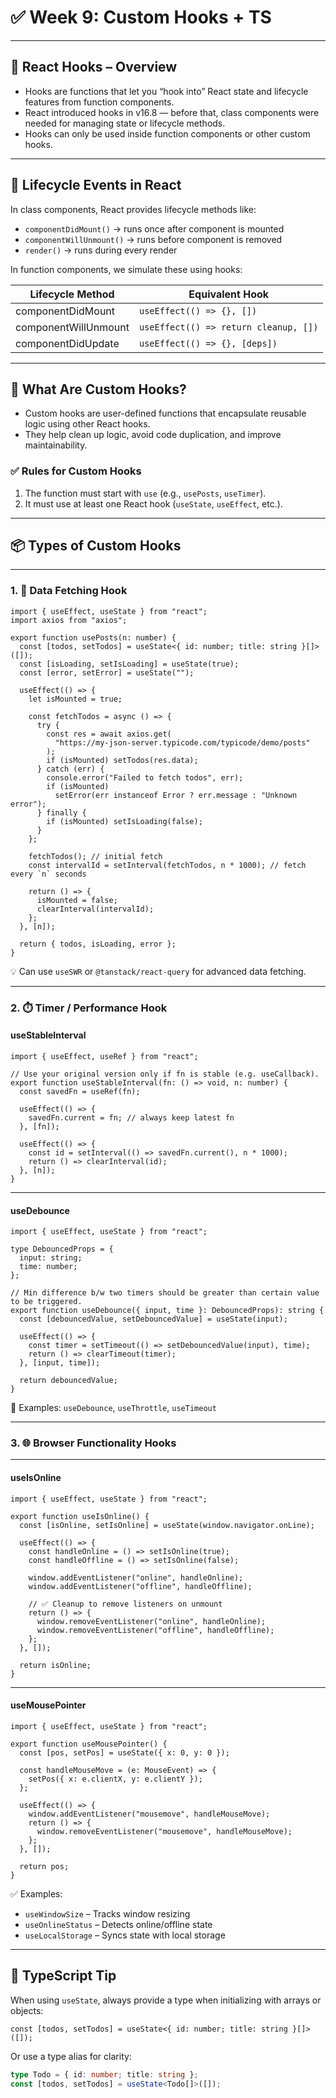 # ✅ Week 9: Custom Hooks + TS

---

## 🔁 React Hooks – Overview

- Hooks are functions that let you “hook into” React state and lifecycle features from function components.
- React introduced hooks in v16.8 — before that, class components were needed for managing state or lifecycle methods.
- Hooks can only be used inside function components or other custom hooks.

---

## 🔁 Lifecycle Events in React

In class components, React provides lifecycle methods like:

- `componentDidMount()` → runs once after component is mounted
- `componentWillUnmount()` → runs before component is removed
- `render()` → runs during every render

In function components, we simulate these using hooks:

| Lifecycle Method     | Equivalent Hook                       |
| -------------------- | ------------------------------------- |
| componentDidMount    | `useEffect(() => {}, [])`             |
| componentWillUnmount | `useEffect(() => return cleanup, [])` |
| componentDidUpdate   | `useEffect(() => {}, [deps])`         |

---

## 🧱 What Are Custom Hooks?

- Custom hooks are user-defined functions that encapsulate reusable logic using other React hooks.
- They help clean up logic, avoid code duplication, and improve maintainability.

### ✅ Rules for Custom Hooks

1. The function must start with `use` (e.g., `usePosts`, `useTimer`).
2. It must use at least one React hook (`useState`, `useEffect`, etc.).

---

## 📦 Types of Custom Hooks

---

### 1. 🔄 Data Fetching Hook

```tsx
import { useEffect, useState } from "react";
import axios from "axios";

export function usePosts(n: number) {
  const [todos, setTodos] = useState<{ id: number; title: string }[]>([]);
  const [isLoading, setIsLoading] = useState(true);
  const [error, setError] = useState("");

  useEffect(() => {
    let isMounted = true;

    const fetchTodos = async () => {
      try {
        const res = await axios.get(
          "https://my-json-server.typicode.com/typicode/demo/posts"
        );
        if (isMounted) setTodos(res.data);
      } catch (err) {
        console.error("Failed to fetch todos", err);
        if (isMounted)
          setError(err instanceof Error ? err.message : "Unknown error");
      } finally {
        if (isMounted) setIsLoading(false);
      }
    };

    fetchTodos(); // initial fetch
    const intervalId = setInterval(fetchTodos, n * 1000); // fetch every `n` seconds

    return () => {
      isMounted = false;
      clearInterval(intervalId);
    };
  }, [n]);

  return { todos, isLoading, error };
}
```

💡 Can use `useSWR` or `@tanstack/react-query` for advanced data fetching.

---

### 2. ⏱️ Timer / Performance Hook

#### useStableInterval

```tsx
import { useEffect, useRef } from "react";

// Use your original version only if fn is stable (e.g. useCallback).
export function useStableInterval(fn: () => void, n: number) {
  const savedFn = useRef(fn);

  useEffect(() => {
    savedFn.current = fn; // always keep latest fn
  }, [fn]);

  useEffect(() => {
    const id = setInterval(() => savedFn.current(), n * 1000);
    return () => clearInterval(id);
  }, [n]);
}
```

---

#### useDebounce

```tsx
import { useEffect, useState } from "react";

type DebouncedProps = {
  input: string;
  time: number;
};

// Min difference b/w two timers should be greater than certain value to be triggered.
export function useDebounce({ input, time }: DebouncedProps): string {
  const [debouncedValue, setDebouncedValue] = useState(input);

  useEffect(() => {
    const timer = setTimeout(() => setDebouncedValue(input), time);
    return () => clearTimeout(timer);
  }, [input, time]);

  return debouncedValue;
}
```

🧠 Examples: `useDebounce`, `useThrottle`, `useTimeout`

---

### 3. 🌐 Browser Functionality Hooks

---

#### useIsOnline

```tsx
import { useEffect, useState } from "react";

export function useIsOnline() {
  const [isOnline, setIsOnline] = useState(window.navigator.onLine);

  useEffect(() => {
    const handleOnline = () => setIsOnline(true);
    const handleOffline = () => setIsOnline(false);

    window.addEventListener("online", handleOnline);
    window.addEventListener("offline", handleOffline);

    // ✅ Cleanup to remove listeners on unmount
    return () => {
      window.removeEventListener("online", handleOnline);
      window.removeEventListener("offline", handleOffline);
    };
  }, []);

  return isOnline;
}
```

---

#### useMousePointer

```tsx
import { useEffect, useState } from "react";

export function useMousePointer() {
  const [pos, setPos] = useState({ x: 0, y: 0 });

  const handleMouseMove = (e: MouseEvent) => {
    setPos({ x: e.clientX, y: e.clientY });
  };

  useEffect(() => {
    window.addEventListener("mousemove", handleMouseMove);
    return () => {
      window.removeEventListener("mousemove", handleMouseMove);
    };
  }, []);

  return pos;
}
```

✅ Examples:

- `useWindowSize` – Tracks window resizing
- `useOnlineStatus` – Detects online/offline state
- `useLocalStorage` – Syncs state with local storage

---

## 🧩 TypeScript Tip

When using `useState`, always provide a type when initializing with arrays or objects:

```tsx
const [todos, setTodos] = useState<{ id: number; title: string }[]>([]);
```

Or use a type alias for clarity:

```ts
type Todo = { id: number; title: string };
const [todos, setTodos] = useState<Todo[]>([]);
```

